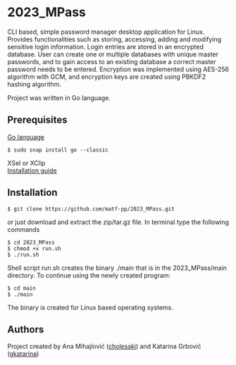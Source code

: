 # 2023_MPass
CLI based, simple password manager desktop application for Linux. Provides functionalities such as storing, accessing, adding and modifying sensitive login information. Login entries are stored in an encrypted database. User can create one or multiple databases with unique master passwords, and to gain access to an existing database a correct master password needs to be entered. Encryption was implemented using AES-256 algorithm with GCM, and encryption keys are created using PBKDF2 hashing algorithm.

Project was written in Go language.

## Prerequisites
[Go language](https://go.dev/dl/)
```
$ sudo snap install go --classic
```
  
XSel or XClip\
[Installation guide](https://ostechnix.com/access-clipboard-contents-using-xclip-and-xsel-in-linux/)
## Installation
```
$ git clone https://github.com/matf-pp/2023_MPass.git
```
or just download and extract the zip/tar.gz file.
In terminal type the following commands
 
```
$ cd 2023_MPass
$ chmod +x run.sh
$ ./run.sh
```
Shell script run.sh creates the binary ./main that is in the 2023_MPass/main directory. To continue using the newly created program:
```
$ cd main
$ ./main 
```

The binary is created for Linux based operating systems. 

## Authors
Project created by
Ana Mihajlović ([cholesski](https://github.com/cholesski)) and 
Katarina Grbović ([gkatarina](https://github.com/gkatarina))
